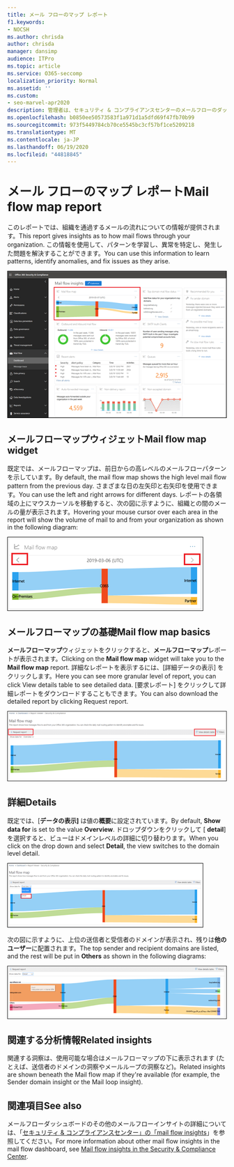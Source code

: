 ```yaml
---
title: メール フローのマップ レポート
f1.keywords:
- NOCSH
ms.author: chrisda
author: chrisda
manager: dansimp
audience: ITPro
ms.topic: article
ms.service: O365-seccomp
localization_priority: Normal
ms.assetid: ''
ms.custom:
- seo-marvel-apr2020
description: 管理者は、セキュリティ & コンプライアンスセンターのメールフローのダッシュボードにあるメールフローマップレポートの詳細を確認できます。
ms.openlocfilehash: b0850ee50573583f1a971d1a5dfd69f47fb70b99
ms.sourcegitcommit: 973f5449784cb70ce5545bc3cf57bf1ce5209218
ms.translationtype: MT
ms.contentlocale: ja-JP
ms.lasthandoff: 06/19/2020
ms.locfileid: "44818845"
---
```

# <a name="mail-flow-map-report"></a><span data-ttu-id="eb422-103">メール フローのマップ レポート</span><span class="sxs-lookup"><span data-stu-id="eb422-103">Mail flow map report</span></span>

<span data-ttu-id="eb422-104">このレポートでは、組織を通過するメールの流れについての情報が提供されます。</span><span class="sxs-lookup"><span data-stu-id="eb422-104">This report gives insights as to how mail flows through your organization.</span></span> <span data-ttu-id="eb422-105">この情報を使用して、パターンを学習し、異常を特定し、発生した問題を解決することができます。</span><span class="sxs-lookup"><span data-stu-id="eb422-105">You can use this information to learn patterns, identify anomalies, and fix issues as they arise.</span></span>

![セキュリティ & コンプライアンスセンターのメールフローダッシュボードのメールフローマップレポート](../../media/mail-flow-map-selected.png)

## <a name="mail-flow-map-widget"></a><span data-ttu-id="eb422-107">メールフローマップウィジェット</span><span class="sxs-lookup"><span data-stu-id="eb422-107">Mail flow map widget</span></span>

<span data-ttu-id="eb422-108">既定では、メールフローマップは、前日からの高レベルのメールフローパターンを示しています。</span><span class="sxs-lookup"><span data-stu-id="eb422-108">By default, the mail flow map shows the high level mail flow pattern from the previous day.</span></span> <span data-ttu-id="eb422-109">さまざまな日の左矢印と右矢印を使用できます。</span><span class="sxs-lookup"><span data-stu-id="eb422-109">You can use the left and right arrows for different days.</span></span> <span data-ttu-id="eb422-110">レポートの各領域の上にマウスカーソルを移動すると、次の図に示すように、組織との間のメールの量が表示されます。</span><span class="sxs-lookup"><span data-stu-id="eb422-110">Hovering your mouse cursor over each area in the report will show the volume of mail to and from your organization as shown in the following diagram:</span></span>

![メールフローマップウィジェットの左および右の矢印](../../media/mail-flow-map-widget.png)

## <a name="mail-flow-map-basics"></a><span data-ttu-id="eb422-112">メールフローマップの基礎</span><span class="sxs-lookup"><span data-stu-id="eb422-112">Mail flow map basics</span></span>

<span data-ttu-id="eb422-113">**メールフローマップ**ウィジェットをクリックすると、**メールフローマップ**レポートが表示されます。</span><span class="sxs-lookup"><span data-stu-id="eb422-113">Clicking on the **Mail flow map** widget will take you to the **Mail flow map** report.</span></span> <span data-ttu-id="eb422-114">詳細なレポートを表示するには、[詳細データの表示] をクリックします。</span><span class="sxs-lookup"><span data-stu-id="eb422-114">Here you can see more granular level of report, you can click View details table to see detailed data.</span></span> <span data-ttu-id="eb422-115">[要求レポート] をクリックして詳細レポートをダウンロードすることもできます。</span><span class="sxs-lookup"><span data-stu-id="eb422-115">You can also download the detailed report by clicking Request report.</span></span>

![メールフローマップレポートの概要ビュー](../../media/mail-flow-map-overview.png)

## <a name="details"></a><span data-ttu-id="eb422-117">詳細</span><span class="sxs-lookup"><span data-stu-id="eb422-117">Details</span></span>

<span data-ttu-id="eb422-118">既定では、[**データの表示]** は値の**概要**に設定されています。</span><span class="sxs-lookup"><span data-stu-id="eb422-118">By default, **Show data for** is set to the value **Overview**.</span></span> <span data-ttu-id="eb422-119">ドロップダウンをクリックして [ **detail**] を選択すると、ビューはドメインレベルの詳細に切り替わります。</span><span class="sxs-lookup"><span data-stu-id="eb422-119">When you click on the drop down and select **Detail**, the view switches to the domain level detail.</span></span>

![メールフローマップレポートの概要表示での [データの表示] での詳細の選択](../../media/mail-flow-map-select-detail.png)

<span data-ttu-id="eb422-121">次の図に示すように、上位の送信者と受信者のドメインが表示され、残りは**他のユーザー**に配置されます。</span><span class="sxs-lookup"><span data-stu-id="eb422-121">The top sender and recipient domains are listed, and the rest will be put in **Others** as shown in the following diagrams:</span></span>

![メールフローマップレポートの詳細表示](../../media/mail-flow-map-detail.png)

## <a name="related-insights"></a><span data-ttu-id="eb422-123">関連する分析情報</span><span class="sxs-lookup"><span data-stu-id="eb422-123">Related insights</span></span>

<span data-ttu-id="eb422-124">関連する洞察は、使用可能な場合はメールフローマップの下に表示されます (たとえば、送信者のドメインの洞察やメールループの洞察など)。</span><span class="sxs-lookup"><span data-stu-id="eb422-124">Related insights are shown beneath the Mail flow map if they're available (for example, the Sender domain insight or the Mail loop insight).</span></span>

## <a name="see-also"></a><span data-ttu-id="eb422-125">関連項目</span><span class="sxs-lookup"><span data-stu-id="eb422-125">See also</span></span>

<span data-ttu-id="eb422-126">メールフローダッシュボードのその他のメールフローインサイトの詳細については、「[セキュリティ & コンプライアンスセンター」の「mail flow insights](mail-flow-insights-v2.md)」を参照してください。</span><span class="sxs-lookup"><span data-stu-id="eb422-126">For more information about other mail flow insights in the mail flow dashboard, see [Mail flow insights in the Security & Compliance Center](mail-flow-insights-v2.md).</span></span>
